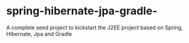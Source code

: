 # spring-hibernate-jpa-gradle-
A complete seed project to kickstart the J2EE project based on Spring, Hibernate, Jpa and Gradle
